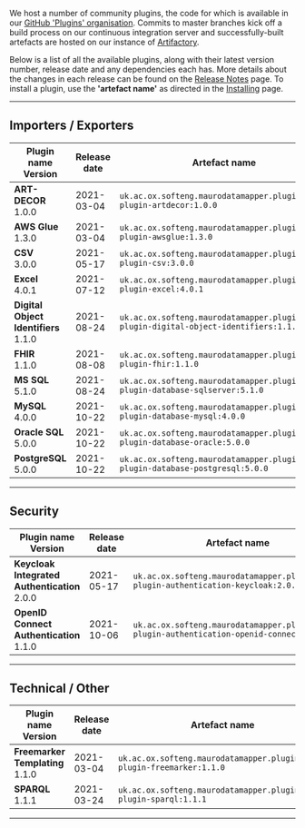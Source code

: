 We host a number of community plugins, the code for which is available in
our [GitHub 'Plugins' organisation](https://github.com/MauroDataMapper-Plugins).
Commits to master branches kick off a build process on our continuous integration server and successfully-built artefacts are hosted on our instance
of [Artifactory](https://jenkins.cs.ox.ac.uk/artifactory).

Below is a list of all the available plugins, along with their latest version number, release date and any dependencies each has. More details about the
changes in each release can be found on the [Release Notes](/about/release-notes) page. To install a plugin, use the **'artefact name'** as directed in
the [Installing](../docker) page.

---

## Importers / Exporters

<table style="width: 100%;">
    <thead>
        <tr>
            <th style="width: 20%;"><b>Plugin name<br/>Version</b></th>
            <th style="width: 15%;"><b>Release date</b></th>
            <th style="width: 45%;"><b>Artefact name</b></th>
            <th style="width: 15%;"><b>Dependencies</b></th>
        </tr>
    </thead>
    <tbody>
<tr>
            <td><b>ART-DECOR</b><br/>1.0.0</td>
            <td>2021-03-04</td>
            <td><code>uk.ac.ox.softeng.maurodatamapper.plugins:mdm-plugin-artdecor:1.0.0</code></td>
            <td>Core &gt;= 4.2.0</td>
        </tr>
<tr>
            <td><b>AWS Glue</b><br/>1.3.0</td>
            <td>2021-03-04</td>
            <td><code>uk.ac.ox.softeng.maurodatamapper.plugins:mdm-plugin-awsglue:1.3.0</code></td>
            <td>Core &gt;= 4.2.0</td>
        </tr>
<tr>
            <td><b>CSV</b><br/>3.0.0</td>
            <td>2021-05-17</td>
            <td><code>uk.ac.ox.softeng.maurodatamapper.plugins:mdm-plugin-csv:3.0.0</code></td>
            <td>Core &gt;= 4.5.0</td>
        </tr>
<tr>
            <td><b>Excel</b><br/>4.0.1</td>
            <td>2021-07-12</td>
            <td><code>uk.ac.ox.softeng.maurodatamapper.plugins:mdm-plugin-excel:4.0.1</code></td>
            <td>Core &gt;= 4.7.0</td>
        </tr>
<tr>
            <td><b>Digital Object Identifiers</b><br/>1.1.0</td>
            <td>2021-08-24</td>
            <td><code>uk.ac.ox.softeng.maurodatamapper.plugins:mdm-plugin-digital-object-identifiers:1.1.0</code></td>
            <td>Core &gt;= 4.9.0</td>
        </tr>
<tr>
            <td><b>FHIR</b><br/>1.1.0</td>
            <td>2021-08-08</td>
            <td><code>uk.ac.ox.softeng.maurodatamapper.plugins:mdm-plugin-fhir:1.1.0</code></td>
            <td>Core &gt;= 4.8.0</td>
        </tr>
<tr>
            <td><b>MS SQL</b><br/>5.1.0</td>
            <td>2021-08-24</td>
            <td><code>uk.ac.ox.softeng.maurodatamapper.plugins:mdm-plugin-database-sqlserver:5.1.0</code></td>
            <td>Core &gt;= 4.9.0</td>
        </tr>
<tr>
            <td><b>MySQL</b><br/>4.0.0</td>
            <td>2021-10-22</td>
            <td><code>uk.ac.ox.softeng.maurodatamapper.plugins:mdm-plugin-database-mysql:4.0.0</code></td>
            <td>Core &gt;= 4.10.0</td>
        </tr>
<tr>
            <td><b>Oracle SQL</b><br/>5.0.0</td>
            <td>2021-10-22</td>
            <td><code>uk.ac.ox.softeng.maurodatamapper.plugins:mdm-plugin-database-oracle:5.0.0</code></td>
            <td>Core &gt;= 4.10.0</td>
        </tr>
<tr>
            <td><b>PostgreSQL</b><br/>5.0.0</td>
            <td>2021-10-22</td>
            <td><code>uk.ac.ox.softeng.maurodatamapper.plugins:mdm-plugin-database-postgresql:5.0.0</code></td>
            <td>Core &gt;= 4.10.0</td>
        </tr>
</tbody>
</table>

---

## Security

<table style="width: 100%;">
    <thead>
        <tr>
            <th style="width: 20%;"><b>Plugin name<br/>Version</b></th>
            <th style="width: 15%;"><b>Release date</b></th>
            <th style="width: 45%;"><b>Artefact name</b></th>
            <th style="width: 15%;"><b>Dependencies</b></th>
        </tr>
    </thead>
    <tbody>
<tr>
            <td><b>Keycloak Integrated Authentication</b><br/>2.0.0</td>
            <td>2021-05-17</td>
            <td><code>uk.ac.ox.softeng.maurodatamapper.plugins:mdm-plugin-authentication-keycloak:2.0.0</code></td>
            <td>Core &gt;= 4.5.0</td>
        </tr>
<tr>
            <td><b>OpenID Connect Authentication</b><br/>1.1.0</td>
            <td>2021-10-06</td>
            <td><code>uk.ac.ox.softeng.maurodatamapper.plugins:mdm-plugin-authentication-openid-connect:1.1.0</code></td>
            <td>Core &gt;= 4.10.0</td>
        </tr>
</tbody>
</table>

---

## Technical / Other

<table style="width: 100%;">
    <thead>
        <tr>
            <th style="width: 20%;"><b>Plugin name<br/>Version</b></th>
            <th style="width: 15%;"><b>Release date</b></th>
            <th style="width: 45%;"><b>Artefact name</b></th>
            <th style="width: 15%;"><b>Dependencies</b></th>
        </tr>
    </thead>
    <tbody>
<tr>
            <td><b>Freemarker Templating</b><br/>1.1.0</td>
            <td>2021-03-04</td>
            <td><code>uk.ac.ox.softeng.maurodatamapper.plugins:mdm-plugin-freemarker:1.1.0</code></td>
            <td>Core &gt;= 4.7.0</td>
        </tr>
<tr>
            <td><b>SPARQL</b><br/>1.1.1</td>
            <td>2021-03-24</td>
            <td><code>uk.ac.ox.softeng.maurodatamapper.plugins:mdm-plugin-sparql:1.1.1</code></td>
            <td>Core &gt;= 4.2.0</td>
        </tr>
</tbody>
</table>

<!--  LocalWords:  plugins Artifactory plugin thead tr th tbody td br
 -->
<!--  LocalWords:  gt PostgreSQL AWS Keycloak Freemarker Sparql
 -->

---